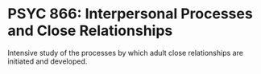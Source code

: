 # PSYC 866: Interpersonal Processes and Close Relationships

Intensive study of the processes by which adult close relationships are initiated and developed.